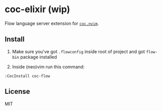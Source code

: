 # coc-elixir (wip)

Flow language server extension for [`coc.nvim`](https://github.com/neoclide/coc.nvim).

## Install

1. Make sure you've got `.flowconfig` inside root of project and got `flow-bin` package installed

2. Inside (neo)vim run this command:

```
:CocInstall coc-flow
```

## License

MIT

